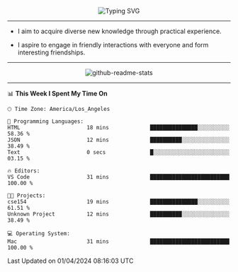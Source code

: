 <p align="center">
  <img src="https://readme-typing-svg.demolab.com?font=Fira+Code&weight=500&size=32&duration=2500&pause=1600&center=true&vCenter=true&random=false&width=1024&height=64&lines=Hi+there+%F0%9F%91%8B;I'm+delighted+you+could+make+it+here+%F0%9F%8E%89;I'm+Harry%2C+a+college+student+still+finding+my+way" alt="Typing SVG" />
</p>


---


- I aim to acquire diverse new knowledge through practical experience.

- I aspire to engage in friendly interactions with everyone and form interesting friendships.


---


<p align="center">
  <img src="https://github-readme-stats.vercel.app/api?username=Harry-Jing&show_icons=true" alt="github-readme-stats"/>
</p>


---

<!--START_SECTION:waka-->
📊 **This Week I Spent My Time On** 

```text
🕑︎ Time Zone: America/Los_Angeles

💬 Programming Languages: 
HTML                     18 mins             ███████████████░░░░░░░░░░   58.36 % 
JSON                     12 mins             ██████████░░░░░░░░░░░░░░░   38.49 % 
Text                     0 secs              █░░░░░░░░░░░░░░░░░░░░░░░░   03.15 % 

🔥 Editors: 
VS Code                  31 mins             █████████████████████████   100.00 % 

🐱‍💻 Projects: 
cse154                   19 mins             ███████████████░░░░░░░░░░   61.51 % 
Unknown Project          12 mins             ██████████░░░░░░░░░░░░░░░   38.49 % 

💻 Operating System: 
Mac                      31 mins             █████████████████████████   100.00 % 
```


 Last Updated on 01/04/2024 08:16:03 UTC
<!--END_SECTION:waka-->
